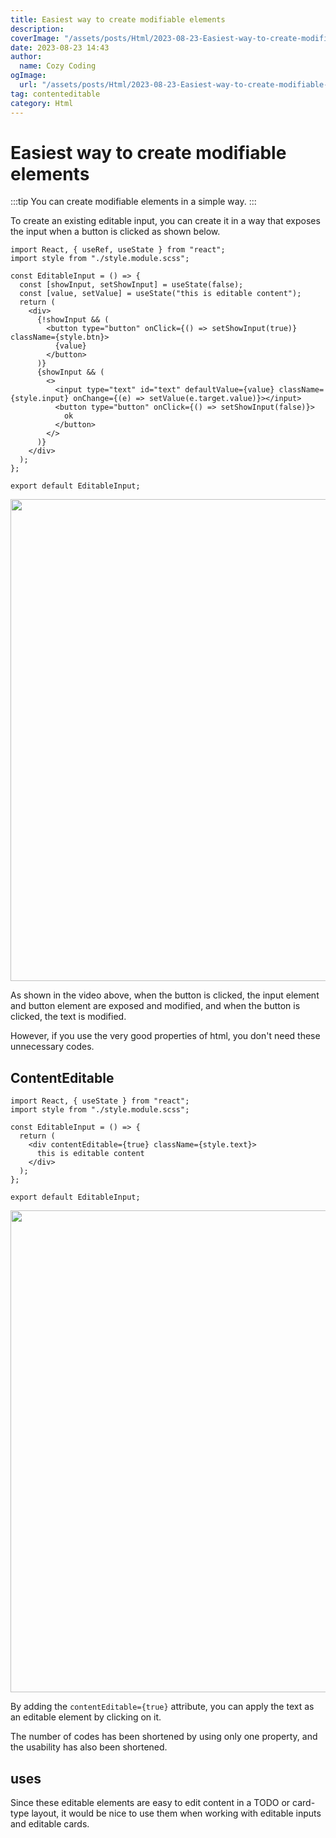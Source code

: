 ```yaml
---
title: Easiest way to create modifiable elements
description:
coverImage: "/assets/posts/Html/2023-08-23-Easiest-way-to-create-modifiable-elements/cover.png"
date: 2023-08-23 14:43
author:
  name: Cozy Coding
ogImage:
  url: "/assets/posts/Html/2023-08-23-Easiest-way-to-create-modifiable-elements/cover.png"
tag: contenteditable
category: Html
---
```


# Easiest way to create modifiable elements

:::tip
You can create modifiable elements in a simple way.
:::

To create an existing editable input, you can create it in a way that exposes the input when a button is clicked as shown below.

<GoogleAd/>

```tsx
import React, { useRef, useState } from "react";
import style from "./style.module.scss";

const EditableInput = () => {
  const [showInput, setShowInput] = useState(false);
  const [value, setValue] = useState("this is editable content");
  return (
    <div>
      {!showInput && (
        <button type="button" onClick={() => setShowInput(true)} className={style.btn}>
          {value}
        </button>
      )}
      {showInput && (
        <>
          <input type="text" id="text" defaultValue={value} className={style.input} onChange={(e) => setValue(e.target.value)}></input>
          <button type="button" onClick={() => setShowInput(false)}>
            ok
          </button>
        </>
      )}
    </div>
  );
};

export default EditableInput;
```

<Image width="1515" height="771"  alt="" src="/assets/posts/Html/2023-08-23-Easiest-way-to-create-modifiable-elements/1.gif" />

As shown in the video above, when the button is clicked, the input element and button element are exposed and modified, and when the button is clicked, the text is modified.

However, if you use the very good properties of html, you don't need these unnecessary codes.

## ContentEditable

```tsx
import React, { useState } from "react";
import style from "./style.module.scss";

const EditableInput = () => {
  return (
    <div contentEditable={true} className={style.text}>
      this is editable content
    </div>
  );
};

export default EditableInput;
```

<GoogleAd/>

<Image width="1515" height="771"  alt="" src="/assets/posts/Html/2023-08-23-Easiest-way-to-create-modifiable-elements/2.gif" />

<GoogleAd/>

By adding the `contentEditable={true}` attribute, you can apply the text as an editable element by clicking on it.

The number of codes has been shortened by using only one property, and the usability has also been shortened.

## uses

Since these editable elements are easy to edit content in a TODO or card-type layout, it would be nice to use them when working with editable inputs and editable cards.

